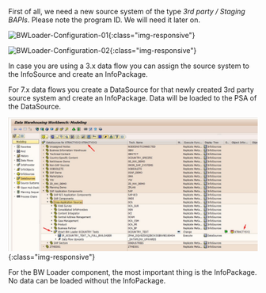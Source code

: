 
First of all, we need a new source system of the type *3rd party / Staging BAPIs*. Please note the program ID. We will need it later on.

![BWLoader-Configuration-01](/img/content/BWLoader-Configuration-01.png){:class="img-responsive"}

![BWLoader-Configuration-02](/img/content/BWLoader-Configuration-02.png){:class="img-responsive"}

In case you are using a 3.x data flow you can assign the source system to the InfoSource and create an InfoPackage.

For 7.x data flows you create a DataSource for that newly created 3rd party source system and create an InfoPackage.
Data will be loaded to the PSA of the DataSource.

![XIS_BWLoader_7.x_DS](/img/content/XIS_BWLoader_7.x_DS.png){:class="img-responsive"}

For the BW Loader component, the most important thing is the InfoPackage. No data can be loaded without the InfoPackage.